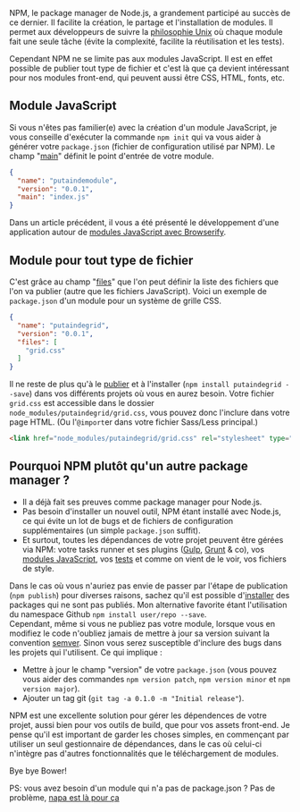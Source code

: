 NPM, le package manager de Node.js, a grandement participé au succès de ce dernier.
Il facilite la création, le partage et l'installation de modules.
Il permet aux développeurs de suivre la [philosophie Unix](http://www.faqs.org/docs/artu/ch01s06.html)
où chaque module fait une seule tâche (évite la complexité, facilite la réutilisation et les tests).

Cependant NPM ne se limite pas aux modules JavaScript. Il est en effet possible
de publier tout type de fichier et c'est là que ça devient intéressant pour nos
modules front-end, qui peuvent aussi être CSS, HTML, fonts, etc.

## Module JavaScript

Si vous n'êtes pas familier(e) avec la création d'un module JavaScript, je vous
conseille d'exécuter la commande `npm init` qui va vous aider à générer votre
`package.json` (fichier de configuration utilisé par NPM). Le champ
"[main](https://www.npmjs.org/doc/json.html#main)" définit le point d'entrée de
votre module.

```json
{
  "name": "putaindemodule",
  "version": "0.0.1",
  "main": "index.js"
}
```

Dans un article précédent, il vous a été présenté le développement d'une application
autour de [modules JavaScript avec Browserify](/posts/js/browserify-all-the-things/).

## Module pour tout type de fichier

C'est grâce au champ "[files](https://www.npmjs.org/doc/json.html#files)" que
l'on peut définir la liste des fichiers que l'on va publier (autre que les fichiers JavaScript).
Voici un exemple de `package.json` d'un module pour un système de grille CSS.

```json
{
  "name": "putaindegrid",
  "version": "0.0.1",
  "files": [
    "grid.css"
  ]
}
```

Il ne reste de plus qu'à le [publier](https://gist.github.com/coolaj86/1318304)
et à l'installer (`npm install putaindegrid --save`) dans vos différents projets
où vous en aurez besoin. Votre fichier `grid.css` est accessible dans le dossier
`node_modules/putaindegrid/grid.css`, vous pouvez donc l'inclure dans votre page
HTML. (Ou l'`@import`er dans votre fichier Sass/Less principal.)

```html
<link href="node_modules/putaindegrid/grid.css" rel="stylesheet" type="text/css">
```

## Pourquoi NPM plutôt qu'un autre package manager ?

- Il a déjà fait ses preuves comme package manager pour Node.js.
- Pas besoin d'installer un nouvel outil, NPM étant installé avec Node.js, ce qui
évite un lot de bugs et de fichiers de configuration supplémentaires (un simple `package.json` suffit).
- Et surtout, toutes les dépendances de votre projet peuvent être gérées via NPM:
votre tasks runner et ses plugins ([Gulp](/posts/js/introduction-gulp/), [Grunt](/posts/js/premiers-pas-avec-grunt/) & co), vos [modules JavaScript](/posts/js/browserify-all-the-things/), vos [tests](/posts/js/introduction-au-testing-js-front/)
et comme on vient de le voir, vos fichiers de style.

Dans le cas où vous n'auriez pas envie de passer par l'étape de publication
(`npm publish`) pour diverses raisons, sachez qu'il est possible
d'[installer](https://www.npmjs.org/doc/cli/npm-install.html) des packages qui ne
sont pas publiés. Mon alternative favorite étant l'utilisation du namespace Github
`npm install user/repo --save`.  
Cependant, même si vous ne publiez pas votre module, lorsque vous en modifiez le
code n'oubliez jamais de mettre à jour sa version suivant la convention
[semver](http://semver.org/). Sinon vous serez susceptible d'inclure des bugs dans
les projets qui l'utilisent. Ce qui implique :

- Mettre à jour le champ "version" de votre `package.json` (vous pouvez vous
  aider des commandes `npm version patch`, `npm version minor` et `npm version major`).
- Ajouter un tag git (`git tag -a 0.1.0 -m "Initial release"`).

NPM est une excellente solution pour gérer les dépendences de votre projet, aussi
bien pour vos outils de build, que pour vos assets front-end. Je pense qu'il est
important de garder les choses simples, en commençant par utiliser un seul
gestionnaire de dépendances, dans le cas où celui-ci n'intègre pas d'autres
fonctionnalités que le téléchargement de modules.  

Bye bye Bower!

PS: vous avez besoin d'un module qui n'a pas de package.json ? Pas de problème, [napa est là pour ça](/posts/nodejs/napa-ou-comment-telecharger-package-napa-package-json/)
